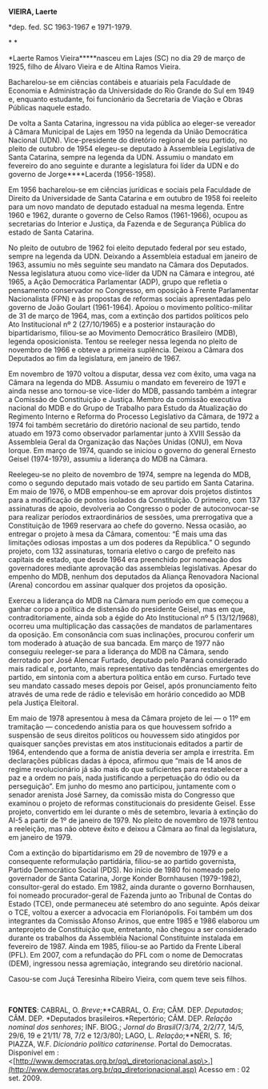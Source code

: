 **VIEIRA, Laerte**

\*dep. fed. SC 1963-1967 e 1971-1979.

* *

*Laerte Ramos Vieira*****nasceu em Lajes (SC) no dia 29 de março de
1925, filho de Álvaro Vieira e de Altina Ramos Vieira.

Bacharelou-se em ciências contábeis e atuariais pela Faculdade de
Economia e Administração da Universidade do Rio Grande do Sul em 1949 e,
enquanto estudante, foi funcionário da Secretaria de Viação e Obras
Públicas naquele estado.

De volta a Santa Catarina, ingressou na vida pública ao eleger-se
vereador à Câmara Municipal de Lajes em 1950 na legenda da União
Democrática Nacional (UDN). Vice-presidente do diretório regional de seu
partido, no pleito de outubro de 1954 elegeu-se deputado à Assembleia
Legislativa de Santa Catarina, sempre na legenda da UDN. Assumiu o
mandato em fevereiro do ano seguinte e durante a legislatura foi líder
da UDN e do governo de Jorge****Lacerda (1956-1958).

Em 1956 bacharelou-se em ciências jurídicas e sociais pela Faculdade de
Direito da Universidade de Santa Catarina e em outubro de 1958 foi
reeleito para um novo mandato de deputado estadual na mesma legenda.
Entre 1960 e 1962, durante o governo de Celso Ramos (1961-1966), ocupou
as secretarias do Interior e Justiça, da Fazenda e de Segurança Pública
do estado de Santa Catarina.

No pleito de outubro de 1962 foi eleito deputado federal por seu estado,
sempre na legenda da UDN. Deixando a Assembleia estadual em janeiro de
1963, assumiu no mês seguinte seu mandato na Câmara dos Deputados. Nessa
legislatura atuou como vice-líder da UDN na Câmara e integrou, até 1965,
a Ação Democrática Parlamentar (ADP), grupo que refletia o pensamento
conservador no Congresso, em oposição à Frente Parlamentar Nacionalista
(FPN) e às propostas de reformas sociais apresentadas pelo governo de
João Goulart (1961-1964). Apoiou o movimento político-militar de 31 de
março de 1964, mas, com a extinção dos partidos políticos pelo Ato
Institucional nº 2 (27/10/1965) e a posterior instauração do
bipartidarismo, filiou-se ao Movimento Democrático Brasileiro (MDB),
legenda oposicionista. Tentou se reeleger nessa legenda no pleito de
novembro de 1966 e obteve a primeira suplência. Deixou a Câmara dos
Deputados ao fim da legislatura, em janeiro de 1967.

Em novembro de 1970 voltou a disputar, dessa vez com êxito, uma vaga na
Câmara na legenda do MDB. Assumiu o mandato em fevereiro de 1971 e ainda
nesse ano tornou-se vice-líder do MDB, passando também a integrar a
Comissão de Constituição e Justiça. Membro da comissão executiva
nacional do MDB e do Grupo de Trabalho para Estudo da Atualização do
Regimento Interno e Reforma do Processo Legislativo da Câmara, de 1972 a
1974 foi também secretário do diretório nacional de seu partido, tendo
atuado em 1973 como observador parlamentar junto à XVIII Sessão da
Assembleia Geral da Organização das Nações Unidas (ONU), em Nova Iorque.
Em março de 1974, quando se iniciou o governo do general Ernesto Geisel
(1974-1979), assumiu a liderança do MDB na Câmara.

Reelegeu-se no pleito de novembro de 1974, sempre na legenda do MDB,
como o segundo deputado mais votado de seu partido em Santa Catarina. Em
maio de 1976, o MDB empenhou-se em aprovar dois projetos distintos para
a modificação de pontos isolados da Constituição. O primeiro, com 137
assinaturas de apoio, devolveria ao Congresso o poder de autoconvocar-se
para realizar períodos extraordinários de sessões, uma prerrogativa que
a Constituição de 1969 reservara ao chefe do governo. Nessa ocasião, ao
entregar o projeto à mesa da Câmara, comentou: “É mais uma das
limitações odiosas impostas a um dos poderes da República.” O segundo
projeto, com 132 assinaturas, tornaria eletivo o cargo de prefeito nas
capitais de estado, que desde 1964 era preenchido por nomeação dos
governadores mediante aprovação das assembleias legislativas. Apesar do
empenho do MDB, nenhum dos deputados da Aliança Renovadora Nacional
(Arena) concordou em assinar qualquer dos projetos da oposição.

Exerceu a liderança do MDB na Câmara num período em que começou a ganhar
corpo a política de distensão do presidente Geisel, mas em que,
contraditoriamente, ainda sob a égide do Ato Institucional nº 5
(13/12/1968), ocorreu uma multiplicação das cassações de mandatos de
parlamentares da oposição. Em consonância com suas inclinações, procurou
conferir um tom moderado à atuação de sua bancada. Em março de 1977 não
conseguiu reeleger-se para a liderança do MDB na Câmara, sendo derrotado
por José Alencar Furtado, deputado pelo Paraná considerado mais radical
e, portanto, mais representativo das tendências emergentes do partido,
em sintonia com a abertura política então em curso. Furtado teve seu
mandato cassado meses depois por Geisel, após pronunciamento feito
através de uma rede de rádio e televisão em horário concedido ao MDB
pela Justiça Eleitoral.

Em maio de 1978 apresentou à mesa da Câmara projeto de lei — o 11º em
tramitação — concedendo anistia para os que houvessem sofrido a
suspensão de seus direitos políticos ou houvessem sido atingidos por
quaisquer sanções previstas em atos institucionais editados a partir de
1964, entendendo que a forma de anistia deveria ser ampla e irrestrita.
Em declarações públicas dadas à época, afirmou que “mais de 14 anos de
regime revolucionário já são mais do que suficientes para restabelecer a
paz e a ordem no país, nada justificando a perpetuação do ódio ou da
perseguição”. Em junho do mesmo ano participou, juntamente com o senador
arenista José Sarney, da comissão mista do Congresso que examinou o
projeto de reformas constitucionais do presidente Geisel. Esse projeto,
convertido em lei durante o mês de setembro, levaria à extinção do AI-5
a partir de 1º de janeiro de 1979. No pleito de novembro de 1978 tentou
a reeleição, mas não obteve êxito e deixou a Câmara ao final da
legislatura, em janeiro de 1979.

Com a extinção do bipartidarismo em 29 de novembro de 1979 e a
consequente reformulação partidária, filiou-se ao partido governista,
Partido Democrático Social (PDS). No início de 1980 foi nomeado pelo
governador de Santa Catarina, Jorge Konder Bornhausen (1979-1982),
consultor-geral do estado. Em 1982, ainda durante o governo Bornhausen,
foi nomeado procurador-geral de Fazenda junto ao Tribunal de Contas do
Estado (TCE), onde permaneceu até setembro do ano seguinte. Após deixar
o TCE, voltou a exercer a advocacia em Florianópolis. Foi também um dos
integrantes da Comissão Afonso Arinos, que entre 1985 e 1986 elaborou um
anteprojeto de Constituição que, entretanto, não chegou a ser
considerado durante os trabalhos da Assembléia Nacional Constituinte
instalada em fevereiro de 1987. Ainda em 1985, filiou-se ao Partido da
Frente Liberal (PFL). Em 2007, com a refundação do PFL com o nome de
Democratas (DEM), ingressou nessa agremiação, integrando seu diretório
nacional.

Casou-se com Juçá Teresinha Ribeiro Vieira, com quem teve seis filhos.

 

**FONTES**: CABRAL, O. *Breve*;**CABRAL, O. *Era*; CÂM. DEP.
*Deputados*; CÂM. DEP. *Deputados brasileiros.*Repertório; CÂM. DEP.
*Relação nominal dos senhores*; INF. BIOG.; *Jornal do Brasil*(7/3/74,
2/2/77, 14/5, 29/6, 19 e 21/11/ 78, 7/2 e 12/3/80); LAGO, L.
*Relação*;**NÉRI, S. *16*; PIAZZA, W.F. *Dicionário político
catarinense*. Portal do Democratas. Disponível em :
\<[http://www.democratas.org.br/qq\_diretorionacional.asp\>.](http://www.democratas.org.br/qq_diretorionacional.asp)
Acesso em : 02 set. 2009.

 
